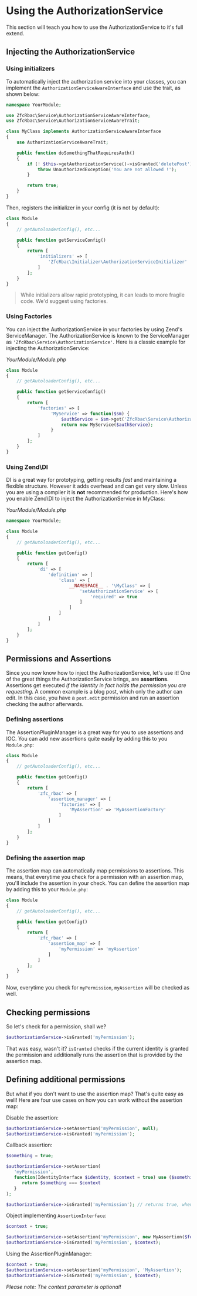 # Using the AuthorizationService

This section will teach you how to use the AuthorizationService to it's full extend.

## Injecting the AuthorizationService

### Using initializers

To automatically inject the authorization service into your classes, you can implement the
`AuthorizationServiceAwareInterface` and use the trait, as shown below:

```php
namespace YourModule;

use ZfcRbac\Service\AuthorizationServiceAwareInterface;
use ZfcRbac\Service\AuthorizationServiceAwareTrait;

class MyClass implements AuthorizationServiceAwareInterface
{
    use AuthorizationServiceAwareTrait;

    public function doSomethingThatRequiresAuth()
    {
        if (! $this->getAuthorizationService()->isGranted('deletePost')) {
            throw UnauthorizedException('You are not allowed !');
        }

        return true;
    }
}
```

Then, registers the initializer in your config (it is not by default):

```php
class Module
{
    // getAutoloaderConfig(), etc...

    public function getServiceConfig()
    {
        return [
			'initializers' => [
			    'ZfcRbac\Initializer\AuthorizationServiceInitializer'
			]
        ];
    }
}
```

> While initializers allow rapid prototyping, it can leads to more fragile code. We'd suggest using factories.

### Using Factories

You can inject the AuthorizationService in your factories by using Zend's ServiceManager. The AuthorizationService
is known to the ServiceManager as `'ZfcRbac\Service\AuthorizationService'`. Here is a classic example for injecting
the AuthorizationService:

*YourModule/Module.php*

```php
class Module
{
    // getAutoloaderConfig(), etc...

    public function getServiceConfig()
    {
        return [
            'factories' => [
                 'MyService' => function($sm) {
                     $authService = $sm->get('ZfcRbac\Service\AuthorizationService')
                     return new MyService($authService);
                 }
            ]
        ];
    }
}
```

### Using Zend\DI

DI is a great way for prototyping, getting results *fast* and maintaining a flexible structure. However it adds overhead and can get very slow. Unless you are using a compiler it is **not** recommended for production.
Here's how you enable Zend\DI to inject the AuthorizationService in MyClass:

*YourModule/Module.php*

```php
namespace YourModule;

class Module
{
    // getAutoloaderConfig(), etc...

    public function getConfig()
    {
        return [
		    'di' => [
		        'definition' => [
		            'class' => [
		                __NAMESPACE__ . '\MyClass' => [
		                    'setAuthorizationService' => [
		                        'required' => true
		                    ]
		                ]
		            ]
		        ]
	        ]
        ];
    }
}
```

## Permissions and Assertions

Since you now know how to inject the AuthorizationService, let's use it!
One of the great things the AuthorizationService brings, are **assertions**.
Assertions get executed *if the identity in fact holds the permission you are requesting*.
A common example is a blog post, which only the author can edit. In this case, you have a `post.edit` permission and run an assertion checking the author afterwards.

### Defining assertions

The AssertionPluginManager is a great way for you to use assertions and IOC. You can add new assertions quite easily by adding this to you `Module.php`:

```php
class Module
{
    // getAutoloaderConfig(), etc...

    public function getConfig()
    {
        return [
		    'zfc_rbac' => [
		        'assertion_manager' => [
		            'factories' => [
		                'MyAssertion' => 'MyAssertionFactory'
		            ]
		        ]
		    ]
        ];
    }
}
```

### Defining the assertion map

The assertion map can automatically map permissions to assertions. This means, that everytime you check for a permission with an assertion map, you'll include the assertion in your check.
You can define the assertion map by adding this to your `Module.php`:

```php
class Module
{
    // getAutoloaderConfig(), etc...

    public function getConfig()
    {
        return [
		    'zfc_rbac' => [
		        'assertion_map' => [
		            'myPermission' => 'myAssertion'
		        ]
		    ]
        ];
    }
}
```

Now, everytime you check for `myPermission`, `myAssertion` will be checked as well.

## Checking permissions

So let's check for a permission, shall we?

```php
$authorizationService->isGranted('myPermission');
```

That was easy, wasn't it?
`isGranted` checks if the current identity is granted the permission and additionally runs the assertion that is provided by the assertion map.

## Defining additional permissions

But what if you don't want to use the assertion map? That's quite easy as well!
Here are four use cases on how you can work without the assertion map:

Disable the assertion:

```php
$authorizationService->setAssertion('myPermission', null);
$authorizationService->isGranted('myPermission');
```

Callback assertion:
```php
$something = true;

$authorizationService->setAssertion(
   'myPermission', 
   function(IdentityInterface $identity, $context = true) use ($something) {
      return $something === $context
   }
);

$authorizationService->isGranted('myPermission'); // returns true, when the identity holds the permission `myPermission`
```

Object implementing `AssertionInterface`:
```php
$context = true;

$authorizationService->setAssertion('myPermission', new MyAssertion($foo, $bar));
$authorizationService->isGranted('myPermission', $context);
```

Using the AssertionPluginManager:
```php
$context = true;
$authorizationService->setAssertion('myPermission', 'MyAssertion');
$authorizationService->isGranted('myPermission', $context);
```

*Please note: The context parameter is optional!*